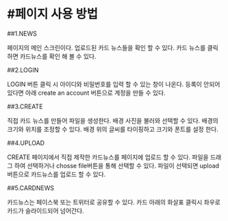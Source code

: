 #페이지 사용 방법
==========================

##1.NEWS

페이지의 메인 스크린이다.
업로드된 카드 뉴스들을 확인 할 수 있다.
카드 뉴스를 클릭하면 카드뉴스를 확인 해 볼 수 있다. 


##2.LOGIN

LOGIN 버튼 클릭 시 아이디와 비밀번호를 입력 할 수 있는 창이 나온다.
등록이 안되어 있다면 아래  create an account 버튼으로 계정을 만들 수 있다.


##3.CREATE

직접 카드 뉴스를 만들어 파일을 생성한다.
배경 사진을 불러와 선택할 수 있다.
배경의 크기와 위치를 조정할 수 있다.
배경 위의 글씨를 타이핑하고 크기와 폰트를 설정 한다.


##4.UPLOAD

CREATE 페이지에서 직접 제작한 카드뉴스를 페이지에 업로드 할 수 있다.
파일을 드래그 하여 선택하거나 chosse file버튼을 통해 선택할 수 있다.
파일이 선택되면 upload버튼으로 카드뉴스를 업로드 할 수 있다.

##5.CARDNEWS

카드뉴스는 페이스북 또는 트위터로 공유할 수 있다.
카드 아래의 화살표 클릭시 좌우로 카드가 슬라이드되어 넘어간다.

